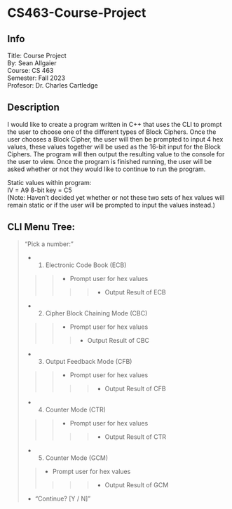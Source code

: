 # CS463-Course-Project

## Info
Title: Course Project  
By: Sean Allgaier  
Course: CS 463  
Semester: Fall 2023  
Profesor: Dr. Charles Cartledge  

## Description 

I would like to create a program written in C++ that uses the CLI to prompt the user to choose one of the different types of Block Ciphers. Once the user chooses a Block Cipher, the user will then be prompted to input 4 hex values, these values together will be used as the 16-bit input for the Block Ciphers. The program will then output the resulting value to the console for the user to view. Once the program is finished running, the user will be asked whether or not they would like to continue to run the program.  

Static values within program:	
IV = A9
8-bit key = C5  
(Note: Haven’t decided yet whether or not these two sets of hex values will remain static or if the user will be prompted to input the values instead.)  

## CLI Menu Tree:  


> “Pick a number:”  
> * 1) Electronic Code Book (ECB)  
>>> * Prompt user for hex values  
>>>>> * Output Result of ECB  
> * 2) Cipher Block Chaining Mode (CBC)  
>>>  * Prompt user for hex values  
>>>> * Output Result of CBC  
> * 3) Output Feedback Mode (CFB)    
>>> * Prompt user for hex values  
>>>>> * Output Result of CFB  
> * 4) Counter Mode (CTR)  
>>> * Prompt user for hex values  
>>>>> * Output Result of CTR  
> * 5) Counter Mode (GCM)  
>> * Prompt user for hex values  
>>>>> * Output Result of GCM  
> * “Continue? [Y / N]”  
